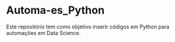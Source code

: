 # Automa-es_Python
Este repositório tem como objetivo inserir códigos em Python para automações em Data Science.
